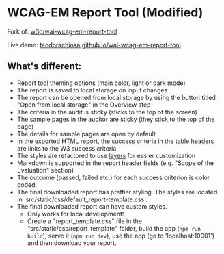 # WCAG-EM Report Tool (Modified)

Fork of: [w3c/wai-wcag-em-report-tool](https://github.com/w3c/wai-wcag-em-report-tool)

Live demo: [teodorachiosa.github.io/wai-wcag-em-report-tool](https://teodorachiosa.github.io/wai-wcag-em-report-tool/)

## What's different:

- Report tool theming options (main color, light or dark mode)
- The report is saved to local storage on input changes
- The report can be opened from local storage by using the button titled "Open from local storage" in the Overview step
- The criteria in the audit is sticky (sticks to the top of the screen)
- The sample pages in the auditor are sticky (they stick to the top of the page)
- The details for sample pages are open by default
- In the exported HTML report, the success criteria in the table headers are links to the W3 success criteria
- The styles are refactored to use [layers](https://developer.mozilla.org/en-US/docs/Web/CSS/@layer) for easier customization
- Markdown is supported in the report header fields (e.g. "Scope of the Evaluation" section)
- The outcome (passed, failed etc.) for each success criterion is color coded.
- The final downloaded report has prettier styling. The styles are located in 'src/static/css/default_report-template.css'.
- The final downloaded report can have custom styles. 
  - Only works for local development! 
  - Create a "report_template.css" file in the "src/static/css/report_template" folder, build the app (`npm run build`), serve it (`npm run dev`), use the app (go to 'localhost:10001') and then download your report.
